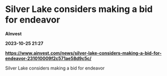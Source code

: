 # Silver Lake considers making a bid for endeavor
**AInvest**

**2023-10-25 21:27**

**https://www.ainvest.com/news/silver-lake-considers-making-a-bid-for-endeavor-231010009f2c571ae58d9c5c/**

Silver Lake considers making a bid for endeavor
